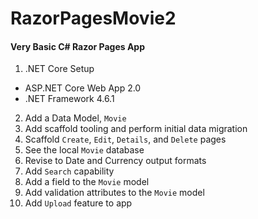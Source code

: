 # RazorPagesMovie2

#### Very Basic C# Razor Pages App

1. .NET Core Setup 
- ASP.NET Core Web App 2.0
- .NET Framework 4.6.1
2. Add a Data Model, `Movie`
3. Add scaffold tooling and perform initial data migration
4. Scaffold `Create`, `Edit`, `Details`, and `Delete` pages
5. See the local `Movie` database
6. Revise to Date and Currency output formats
7. Add `Search` capability
8. Add a field to the `Movie` model
9. Add validation attributes to the `Movie` model
10. Add `Upload` feature to app
